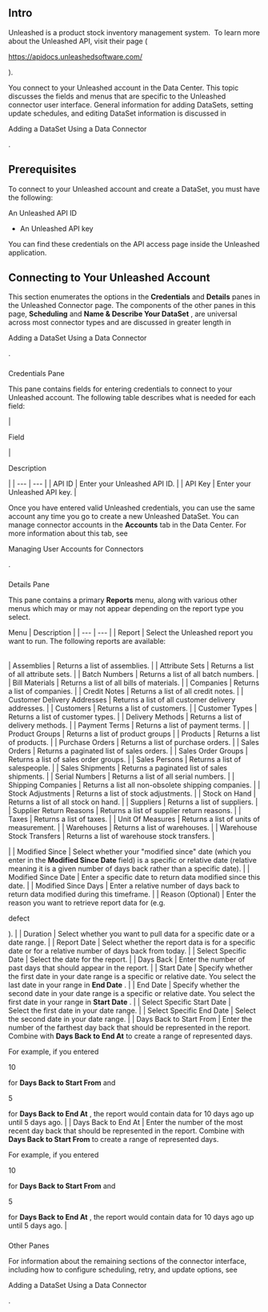

Intro
-------

Unleashed is a product stock inventory management system.  To learn more about the Unleashed API, visit their page (

https://apidocs.unleashedsoftware.com/

).


 You connect to your Unleashed account in the Data Center. This topic discusses the fields and menus that are specific to the Unleashed connector user interface. General information for adding DataSets, setting update schedules, and editing DataSet information is discussed in

Adding a DataSet Using a Data Connector

.


 Prerequisites
---------------

To connect to your Unleashed account and create a DataSet, you must have the following:

 An Unleashed API ID
* An Unleashed API key

You can find these credentials on the API access page inside the Unleashed application.


 Connecting to Your Unleashed Account
--------------------------------------


 This section enumerates the options in the
 **Credentials**
 and
 **Details**
 panes in the Unleashed Connector page. The components of the other panes in this page,
 **Scheduling**
 and
 **Name & Describe Your DataSet**
 , are universal across most connector types and are discussed in greater length in

Adding a DataSet Using a Data Connector

.


###

Credentials Pane


 This pane contains fields for entering credentials to connect to your Unleashed account. The following table describes what is needed for each field:


|

Field

|

Description

|
| --- | --- |
|
 API ID
  |
 Enter your Unleashed API ID.
  |
|
 API Key
  |
 Enter your Unleashed API key.
  |


 Once you have entered valid Unleashed credentials, you can use the same account any time you go to create a new Unleashed DataSet. You can manage connector accounts in the
 **Accounts**
 tab in the Data Center. For more information about this tab, see

Managing User Accounts for Connectors

.


###
 Details Pane

This pane contains a primary
 **Reports**
 menu, along with various other menus which may or may not appear depending on the report type you select.


 Menu
  |
 Description
  |
| --- | --- |
|
 Report
  |
 Select the Unleashed report you want to run. The following reports are available:


|  |  |
| --- | --- |
|
 Assemblies
  |
 Returns a list of assemblies.
  |
|
 Attribute Sets
  |
 Returns a list of all attribute sets.
  |
|
 Batch Numbers
  |
 Returns a list of all batch numbers.
  |
|
 Bill Materials
  |
 Returns a list of all bills of materials.
  |
|
 Companies
  |
 Returns a list of companies.
  |
|
 Credit Notes
  |
 Returns a list of all credit notes.
  |
|
 Customer Delivery Addresses
  |
 Returns a list of all customer delivery addresses.
  |
|
 Customers
  |
 Returns a list of customers.
  |
|
 Customer Types
  |
 Returns a list of customer types.
  |
|
 Delivery Methods
  |
 Returns a list of delivery methods.
  |
|
 Payment Terms
  |
 Returns a list of payment terms.
  |
|
 Product Groups
  |
 Returns a list of product groups
  |
|
 Products
  |
 Returns a list of products.
  |
|
 Purchase Orders
  |
 Returns a list of purchase orders.
  |
|
 Sales Orders
  |
 Returns a paginated list of sales orders.
  |
|
 Sales Order Groups
  |
 Returns a list of sales order groups.
  |
|
 Sales Persons
  |
 Returns a list of salespeople.
  |
|
 Sales Shipments
  |
 Returns a paginated list of sales shipments.
  |
|
 Serial Numbers
  |
 Returns a list of all serial numbers.
  |
|
 Shipping Companies
  |
 Returns a list all non-obsolete shipping companies.
  |
|
 Stock Adjustments
  |
 Returns a list of stock adjustments.
  |
|
 Stock on Hand
  |
 Returns a list of all stock on hand.
  |
|
 Suppliers
  |
 Returns a list of suppliers.
  |
|
 Supplier Return Reasons
  |
 Returns a list of supplier return reasons.
  |
|
 Taxes
  |
 Returns a list of taxes.
  |
|
 Unit Of Measures
  |
 Returns a list of units of measurement.
  |
|
 Warehouses
  |
 Returns a list of warehouses.
  |
|
 Warehouse Stock Transfers
  |
 Returns a list of warehouse stock transfers.
  |

|
|
 Modified Since
  |
 Select whether your "modified since" date (which you enter in the
 **Modified Since Date**
 field) is a specific or relative date (relative meaning it is a given number of days back rather than a specific date).
  |
|
 Modified Since Date
  |
 Enter a specific date to return data modified since this date.
  |
|
 Modified Since Days
  |
 Enter a relative number of days back to return data modified during this timeframe.
  |
|
 Reason (Optional)
  |
 Enter the reason you want to retrieve report data for (e.g.

defect

).
  |
|
 Duration
  |
 Select whether you want to pull data for a specific date or a date range.
  |
|
 Report Date
  |
 Select whether the report data is for a specific date or for a relative number of days back from today.
  |
|
 Select Specific Date
  |
 Select the date for the report.
  |
|
 Days Back
  |
 Enter the number of past days that should appear in the report.
  |
|
 Start Date
  |
 Specify whether the first date in your date range is a specific or relative date. You select the last date in your range in
 **End Date**
 .
  |
|
 End Date
  |
 Specify whether the second date in your date range is a specific or relative date. You select the first date in your range in
 **Start Date**
 .
  |
|
 Select Specific Start Date
  |
 Select the first date in your date range.
  |
|
 Select Specific End Date
  |
 Select the second date in your date range.
  |
|
 Days Back to Start From
  |
 Enter the number of the farthest day back that should be represented in the report. Combine with
 **Days Back to End At**
 to create a range of represented days.


 For example, if you entered

10

for
 **Days Back to Start From**
 and

5

for
 **Days Back to End At**
 , the report would contain data for 10 days ago up until 5 days ago.
  |
|
 Days Back to End At
  |
 Enter the number of the most recent day back that should be represented in the report. Combine with
 **Days Back to Start From**
 to create a range of represented days.


 For example, if you entered

10

for
 **Days Back to Start From**
 and

5

for
 **Days Back to End At**
 , the report would contain data for 10 days ago up until 5 days ago.
  |


###
 Other Panes

For information about the remaining sections of the connector interface, including how to configure scheduling, retry, and update options, see

Adding a DataSet Using a Data Connector

.

